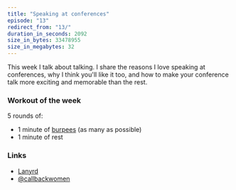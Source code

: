 ```yaml
---
title: "Speaking at conferences"
episode: "13"
redirect_from: "13/"
duration_in_seconds: 2092
size_in_bytes: 33478955
size_in_megabytes: 32
---
```


This week I talk about talking. I share the reasons I love speaking at conferences, why I think you'll like it too, and how to make your conference talk more exciting and memorable than the rest.

### Workout of the week

5 rounds of:

- 1 minute of [burpees](http://youtu.be/TX60BcsO_wE) (as many as possible)
- 1 minute of rest

### Links

- [Lanyrd](http://lanyrd.com)
- [@callbackwomen](https://twitter.com/callbackwomen)
